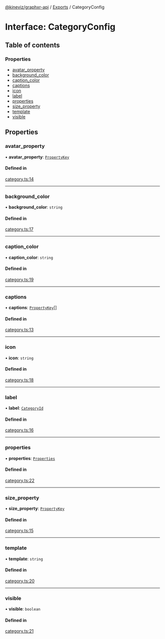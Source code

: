 [@kineviz/graphxr-api](../README.md) / [Exports](../modules.md) / CategoryConfig

# Interface: CategoryConfig

## Table of contents

### Properties

- [avatar\_property](CategoryConfig.md#avatar_property)
- [background\_color](CategoryConfig.md#background_color)
- [caption\_color](CategoryConfig.md#caption_color)
- [captions](CategoryConfig.md#captions)
- [icon](CategoryConfig.md#icon)
- [label](CategoryConfig.md#label)
- [properties](CategoryConfig.md#properties)
- [size\_property](CategoryConfig.md#size_property)
- [template](CategoryConfig.md#template)
- [visible](CategoryConfig.md#visible)

## Properties

### avatar\_property

• **avatar\_property**: [`PropertyKey`](../modules.md#propertykey)

#### Defined in

[category.ts:14](https://bitbucket.org/kineviz/graphxr-api/src/3b69512/src/category.ts#lines-14)

___

### background\_color

• **background\_color**: `string`

#### Defined in

[category.ts:17](https://bitbucket.org/kineviz/graphxr-api/src/3b69512/src/category.ts#lines-17)

___

### caption\_color

• **caption\_color**: `string`

#### Defined in

[category.ts:19](https://bitbucket.org/kineviz/graphxr-api/src/3b69512/src/category.ts#lines-19)

___

### captions

• **captions**: [`PropertyKey`](../modules.md#propertykey)[]

#### Defined in

[category.ts:13](https://bitbucket.org/kineviz/graphxr-api/src/3b69512/src/category.ts#lines-13)

___

### icon

• **icon**: `string`

#### Defined in

[category.ts:18](https://bitbucket.org/kineviz/graphxr-api/src/3b69512/src/category.ts#lines-18)

___

### label

• **label**: [`CategoryId`](../modules.md#categoryid)

#### Defined in

[category.ts:16](https://bitbucket.org/kineviz/graphxr-api/src/3b69512/src/category.ts#lines-16)

___

### properties

• **properties**: [`Properties`](../modules.md#properties)

#### Defined in

[category.ts:22](https://bitbucket.org/kineviz/graphxr-api/src/3b69512/src/category.ts#lines-22)

___

### size\_property

• **size\_property**: [`PropertyKey`](../modules.md#propertykey)

#### Defined in

[category.ts:15](https://bitbucket.org/kineviz/graphxr-api/src/3b69512/src/category.ts#lines-15)

___

### template

• **template**: `string`

#### Defined in

[category.ts:20](https://bitbucket.org/kineviz/graphxr-api/src/3b69512/src/category.ts#lines-20)

___

### visible

• **visible**: `boolean`

#### Defined in

[category.ts:21](https://bitbucket.org/kineviz/graphxr-api/src/3b69512/src/category.ts#lines-21)
